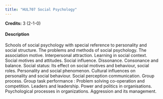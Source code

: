 ```yaml
---
title: "HUL707 Social Psychology"
---
```

**Credits:** 3 (2-1-0)

#### Description
Schools of social psychology with special reference to personality and social structure. The problems and methods of social psychology. The association motive. Interpersonal attraction. Learning in social context. Social motives and attitudes. Social influence. Dissonance. Consonance and balance. Social status: Its effect on social motives and behaviour, social roles. Personality and social phenomenon. Cultural influences on personality and social behaviour. Social perception communication. Group process. Group task performance : Problem solving co-operation and competition. Leaders and leadership. Power and politics in organisations. Psychological processes in organizations. Aggression and its management.
